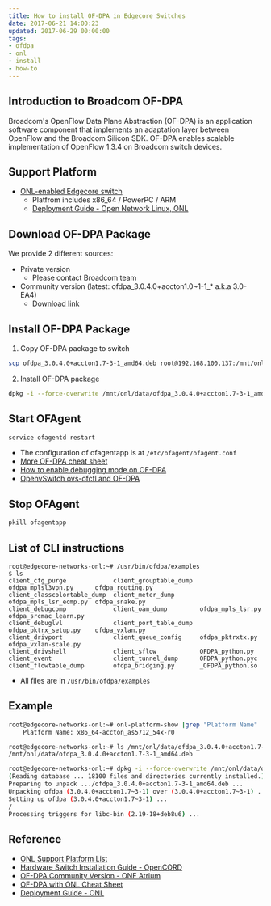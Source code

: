 ```yaml
---
title: How to install OF-DPA in Edgecore Switches
date: 2017-06-21 14:00:23
updated: 2017-06-29 00:00:00
tags:
- ofdpa
- onl
- install
- how-to
---
```


## Introduction to Broadcom OF-DPA
Broadcom's OpenFlow Data Plane Abstraction (OF-DPA) is an application software component that implements an adaptation layer between OpenFlow and the Broadcom Silicon SDK. OF-DPA enables scalable implementation of OpenFlow 1.3.4 on Broadcom switch devices.

## Support Platform
- [ONL-enabled Edgecore switch][1]
  - Platfrom includes x86_64 / PowerPC / ARM
  - [Deployment Guide - Open Network Linux, ONL][5]

<!--more-->

## Download OF-DPA Package
We provide 2 different sources:
- Private version
  - Please contact Broadcom team
- Community version (latest: ofdpa_3.0.4.0+accton1.0~1-1_* a.k.a 3.0-EA4)
  - [Download link][3]

## Install OF-DPA Package

1. Copy OF-DPA package to switch
```bash
scp ofdpa_3.0.4.0+accton1.7-3-1_amd64.deb root@192.168.100.137:/mnt/onl/data/
```

2. Install OF-DPA package
```bash
dpkg -i --force-overwrite /mnt/onl/data/ofdpa_3.0.4.0+accton1.7-3-1_amd64.deb
```

## Start OFAgent
```bash
service ofagentd restart
```
  - The configuration of ofagentapp is at `/etc/ofagent/ofagent.conf`
  - [More OF-DPA cheat sheet][4]
  - [How to enable debugging mode on OF-DPA][6]
  - [OpenvSwitch ovs-ofctl and OF-DPA][7]

## Stop OFAgent
```bash
pkill ofagentapp
```

## List of CLI instructions
```
root@edgecore-networks-onl:~# /usr/bin/ofdpa/examples
$ ls
client_cfg_purge             client_grouptable_dump  ofdpa_mplsl3vpn.py      ofdpa_routing.py
client_classcolortable_dump  client_meter_dump       ofdpa_mpls_lsr_ecmp.py  ofdpa_snake.py
client_debugcomp             client_oam_dump         ofdpa_mpls_lsr.py       ofdpa_srcmac_learn.py
client_debuglvl              client_port_table_dump  ofdpa_pktrx_setup.py    ofdpa_vxlan.py
client_drivport              client_queue_config     ofdpa_pktrxtx.py        ofdpa_vxlan-scale.py
client_drivshell             client_sflow            OFDPA_python.py
client_event                 client_tunnel_dump      OFDPA_python.pyc
client_flowtable_dump        ofdpa_bridging.py       _OFDPA_python.so
```
- All files are in `/usr/bin/ofdpa/examples`

## Example
```bash
root@edgecore-networks-onl:~# onl-platform-show |grep "Platform Name"
    Platform Name: x86_64-accton_as5712_54x-r0

root@edgecore-networks-onl:~# ls /mnt/onl/data/ofdpa_3.0.4.0+accton1.7-3-1_amd64.deb
/mnt/onl/data/ofdpa_3.0.4.0+accton1.7-3-1_amd64.deb

root@edgecore-networks-onl:~# dpkg -i --force-overwrite /mnt/onl/data/ofdpa_3.0.4.0+accton1.7-3-1_amd64.deb
(Reading database ... 18100 files and directories currently installed.)
Preparing to unpack .../ofdpa_3.0.4.0+accton1.7-3-1_amd64.deb ...
Unpacking ofdpa (3.0.4.0+accton1.7~3-1) over (3.0.4.0+accton1.7~3-1) ...
Setting up ofdpa (3.0.4.0+accton1.7~3-1) ...
/
Processing triggers for libc-bin (2.19-18+deb8u6) ...
```

## Reference
- [ONL Support Platform List][1]
- [Hardware Switch Installation Guide - OpenCORD][2]
- [OF-DPA Community Version - ONF Atrium][3]
- [OF-DPA with ONL Cheat Sheet][4]
- [Deployment Guide - ONL][5]

[1]: https://github.com/opencomputeproject/OpenNetworkLinux/tree/master/packages/platforms/accton
[2]: https://wiki.opencord.org/display/CORD/Hardware+Switch+Installation+Guide#HardwareSwitchInstallationGuide-C2.InstallOF-DPApackage
[3]: https://github.com/onfsdn/atrium-docs/tree/master/16A/ONOS/builds
[4]: http://blog.pichuang.com.tw/ofdpa-with-onl-cheat-sheet/
[5]: https://edge-core.github.io/Deployment-Guide-ONL/
[6]: https://edge-core.github.io/How-to-enable-debugging-mode-on-OF-DPA/
[7]: http://blog.pichuang.com.tw/ovs-ofctl-and-ofdpa/